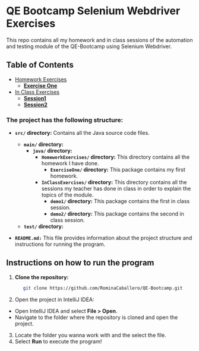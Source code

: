 # QE Bootcamp Selenium Webdriver Exercises
This repo contains all my homework and in class sessions of the automation and testing module of the QE-Bootcamp using Selenium Webdriver.

## Table of Contents
- [Homework Exercises](./src/homeworkExercises/)
   - **[Exercise One](./src/main/java/homeworkExercises/exerciseOne)**
- [In Class Exercises](./src/inClassExercises/)
   - **[Session1](./src/main/java/inClassExercises/demo1/AutomationExample.java)**
   - **[Session2](./src/main/java/inClassExercises/demo2/SecondAutomation.java)**

### The project has the following structure:
   
- **`src/` directory:** Contains all the Java source code files.
    - **`main/` directory:** 
        - **`java/` directory:**
            - **`HomeworkExercises/` directory:** This directory contains all the homework I have done.
                - **`ExerciseOne/` directory:** This package contains my first homework.
            - **`InClassExercises/` directory:** This directory contains all the sessions my teacher has done in class in order to explain the topics of the module.
                - **`demo1/` directory:** This package contains the first in class session.
                - **`demo2/` directory:** This package contains the second in class session.
    - **`test/` directory:**

- **`README.md:`** This file provides information about the project structure and instructions for running the program.
    
## Instructions on how to run the program
1. **Clone the repository:**
   ```bash
      git clone https://github.com/RominaCaballero/QE-Bootcamp.git
   ```
2. Open the project in IntelliJ IDEA:

- Open IntelliJ IDEA and select **File > Open**.
- Navigate to the folder where the repository is cloned and open the project.

3. Locate the folder you wanna work with and the select the file.
4. Select **Run** to execute the program!
